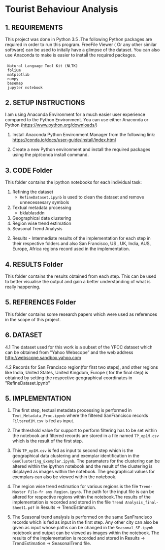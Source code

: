 # Tourist Behaviour Analysis

## 1. REQUIREMENTS
This project was done in Python 3.5 .The following Python packages are required in order to run this program. FreeFile Viewer ( Or any other similar software) can be used to initally have a glimpse of the dataset. You can also use Anaconda to make is easier to install the required packages.
####
	 Natural Language Tool Kit (NLTK)
	 folium
	 matplotlib
	 numpy
	 basemap
	 jupyter notebook

## 2. SETUP INSTRUCTIONS
I am using Anaconda Environment for a much easier user experience compared to the Python Environment. You can use either Anaconda or Python (https://www.python.org/downloads/)

1) Install Anaconda Python Environment Manager from the following link:
		https://conda.io/docs/user-guide/install/index.html
		
2) Create a new Python environment and install the required packages using the pip/conda install command.

## 3. CODE Folder
This folder contains the ipython notebooks for each individual task:
1. Refining the dataset
   - `RefineDataset.ipynb` is used to clean the dataset and remove unnecessesary symbols
2. Textual metadata processing 
   - bklablasddn
3. Geographical data clustering
4. Region wise trend estimation 
5. Seasonal Trend Analysis

2) Results - Intermediate results of the implementation for each step in their respective folders and also San Francisco, US , UK, India, AUS, Europe, Africa regions record used in the implementation.

## 4. RESULTS Folder
This folder contains the results obtained from each step. This can be used to better visualise the output and gain a better understanding of what is really happening.


## 5. REFERENCES Folder
This folder contains some research papers which were used as references in the scope of this project.

## 6. DATASET
4.1	The dataset used for this work is a subset of the YFCC dataset which can be obtained from "Yahoo Webscope” and the web address http://webscope.sandbox.yahoo.com	

4.2 	Records for San Francisco region(for first two steps), and other regions like India, United States, United Kingdom, Europe ( for the final step) is obtained by setting the respective geographical coordinates in "RefineDataset.ipynb"

## 5. IMPLEMENTATION
1) The first step, textual metadata processing is performed in `Text_Metadata_Proc.ipynb` where the filtered SanFrancisco records `Filtered1M.csv` is fed as input.

2) The threshold value for support to perform filtering has to be set within the notebook and filtered records are stored in a file named `TP_op1M.csv` which is the result of the first step.

3) This `TP_op1M.csv` is fed as input to second step which is the geographical data clustering and exemplar identification in the `GeoClustering_Exemplar.ipynb`. The paramaters for the clustering can be altered within the ipython notebook and the result of the clustering is displayed as images within the notebook. The geographical values for exemplars can also be viewed within the notebook.

4) The region wise trend estimation for various regions is the file `Trend-Master File-fr any Region.ipynb`. The path for the input file is can be altered for respective regions within the notebook.The results of the implementation is recorded and stored in the file `Trend Analysis_final-Sheet1.pdf` in Results -> TrendEstimation.

5) The Seasonal trend analysis is performed on the same SanFrancisco records which is fed as input in the first step. Any other city can also be given as input whose paths can be changed in the `Seasonal_SF.ipynb` notebook and output can be viewed as images within the notebook. The results of the implementation is recorded and stored in Results -> TrendEstimation -> SeasonalTrend file.
